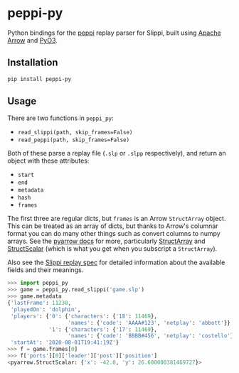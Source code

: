 # peppi-py

Python bindings for the [peppi](https://github.com/hohav/peppi) replay parser for Slippi, built using [Apache Arrow](https://arrow.apache.org/) and [PyO3](https://pyo3.rs/).

## Installation

```sh
pip install peppi-py
```

## Usage

There are two functions in `peppi_py`:

- `read_slippi(path, skip_frames=False)`
- `read_peppi(path, skip_frames=False)`

Both of these parse a replay file (`.slp` or `.slpp` respectively), and return an object with these attributes:

- `start`
- `end`
- `metadata`
- `hash`
- `frames`

The first three are regular dicts, but `frames` is an Arrow `StructArray` object. This can be treated as an array of dicts, but thanks to Arrow's columnar format you can do many other things such as convert columns to numpy arrays. See the [pyarrow docs](https://arrow.apache.org/docs/python/) for more, particularly [StructArray](https://arrow.apache.org/docs/python/generated/pyarrow.StructArray.html) and [StructScalar](https://arrow.apache.org/docs/python/generated/pyarrow.StructScalar.html) (which is what you get when you subscript a `StructArray`).

Also see the [Slippi replay spec](https://github.com/project-slippi/slippi-wiki/blob/master/SPEC.md) for detailed information about the available fields and their meanings.

```python
>>> import peppi_py
>>> game = peppi_py.read_slippi('game.slp')
>>> game.metadata
{'lastFrame': 11238,
 'playedOn': 'dolphin',
 'players': {'0': {'characters': {'18': 11469},
                   'names': {'code': 'AAAA#123', 'netplay': 'abbott'}},
             '1': {'characters': {'17': 11469},
                   'names': {'code': 'BBBB#456', 'netplay': 'costello'}}},
 'startAt': '2020-08-01T19:41:19Z'}
>>> f = game.frames[0]
>>> f['ports'][0]['leader']['post']['position']
<pyarrow.StructScalar: {'x': -42.0, 'y': 26.600000381469727}>
```
